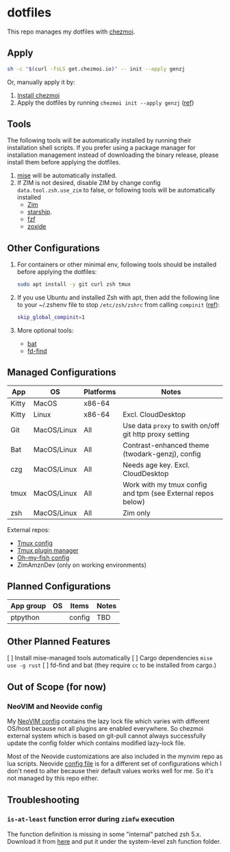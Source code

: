 # dotfiles

This repo manages my dotfiles with [chezmoi](https://www.chezmoi.io/).

## Apply

```sh
sh -c "$(curl -fsLS get.chezmoi.io)" -- init --apply genzj
```

Or, manually apply it by:

1. [Install chezmoi](https://www.chezmoi.io/install/)
1. Apply the dotfiles by running `chezmoi init --apply genzj` ([ref](https://www.chezmoi.io/reference/commands/init/))

## Tools

The following tools will be automatically installed by running their
installation shell scripts. If you prefer using a package manager for
installation management instead of downloading the binary release, please
install them before applying the dotfiles.

1. [mise](https://mise.jdx.dev/getting-started.html) will be automatically installed.
1. If ZIM is not desired, disable ZIM by change config `data.tool.zsh.use_zim`
to false, or following tools will be automatically installed
    - [Zim](https://zimfw.sh/docs/install/)
    - [starship](https://starship.rs/guide/#%F0%9F%9A%80-installation).
    - [fzf](https://github.com/junegunn/fzf?tab=readme-ov-file#installation)
    - [zoxide](https://github.com/ajeetdsouza/zoxide?tab=readme-ov-file#installation)

## Other Configurations

1. For containers or other minimal env, following tools should be installed
before applying the dotfiles:

    ```sh
    sudo apt install -y git curl zsh tmux
    ```

1. If you use Ubuntu and installed Zsh with apt, then add the following line to
    your ~/.zshenv file to stop `/etc/zsh/zshrc` from calling `compinit`
    ([ref](https://github.com/zimfw/zimfw/wiki/Troubleshooting#completion-is-not-working)):

    ```sh
    skip_global_compinit=1
    ```

1. More optional tools:
    - [bat](https://github.com/sharkdp/bat?tab=readme-ov-file#installation)
    - [fd-find](https://github.com/sharkdp/fd?tab=readme-ov-file#installation)

## Managed Configurations

| App           | OS             | Platforms      | Notes          |
|-------------- | -------------- | -------------- | -------------- |
| Kitty         | MacOS          | x86-64         |                |
| Kitty         | Linux          | x86-64         | Excl. CloudDesktop |
| Git           | MacOS/Linux    | All            | Use data `proxy` to swith on/off git http proxy setting |
| Bat           | MacOS/Linux    | All            | Contrast-enhanced theme (twodark-genzj), config |
| czg           | MacOS/Linux    | All            | Needs age key. Excl. CloudDesktop |
| tmux          | MacOS/Linux    | All            | Work with my tmux config and tpm (see External repos below) |
| zsh           | MacOS/Linux    | All            | Zim only |

External repos:

- [Tmux config](https://github.com/genzj/tmux-myconf)
- [Tmux plugin manager](https://github.com/tmux-plugins/tpm)
- [Oh-my-fish config](https://github.com/genzj/my-omf-config)
- ZimAmznDev (only on working environments)

## Planned Configurations

| App group     | OS             | Items                    | Notes          |
|-------------- | -------------- | ------------------------ | -------------- |
| ptpython      |                | config                   | TBD            |

## Other Planned Features

[ ] Install mise-managed tools automatically
    [ ] Cargo dependencies `mise use -g rust`
    [ ] fd-find and bat (they require `cc` to be installed from cargo.)

## Out of Scope (for now)

### NeoVIM and Neovide config

My [NeoVIM config](https://github.com/genzj/mynvim) contains the lazy lock file
which varies with different OS/host because not all plugins are enabled
everywhere. So chezmoi external system which is based on git-pull cannot always
successfully update the config folder which contains modified lazy-lock file.

Most of the Neovide customizations are also included in the mynvim repo as lua
scripts. Neovide [config file](https://neovide.dev/config-file.html) is for a
different set of configurations which I don't need to alter because their
default values works well for me. So it's not managed by this repo either.

## Troubleshooting

### `is-at-least` function error during `zimfw` execution

The function definition is missing in some "internal" patched zsh 5.x. Download
it from
[here](https://github.com/zsh-users/zsh/blob/master/Functions/Misc/is-at-least)
and put it under the system-level zsh function folder.
